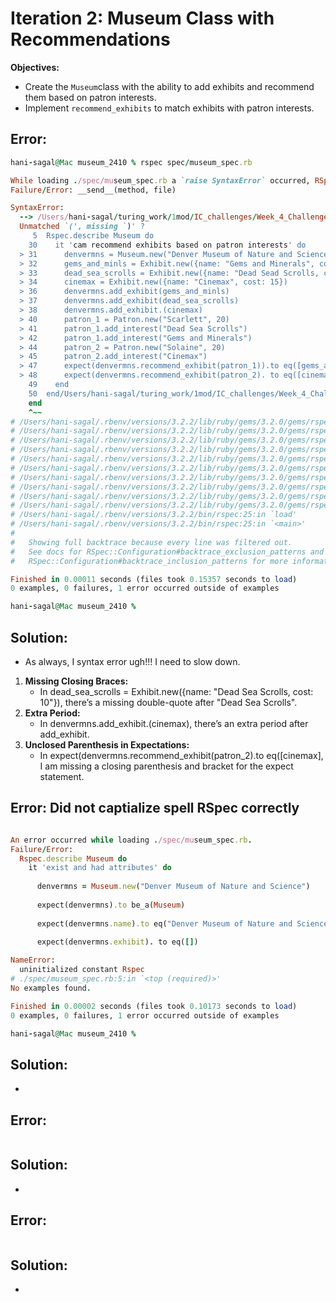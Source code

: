 # Iteration 2: Museum Class with Recommendations

**Objectives:**
- Create the `Museum`class with the ability to add exhibits and recommend them based on patron interests.
- Implement `recommend_exhibits` to match exhibits with patron interests.

## Error:
``` ruby
hani-sagal@Mac museum_2410 % rspec spec/museum_spec.rb                                                              

While loading ./spec/museum_spec.rb a `raise SyntaxError` occurred, RSpec will now quit.
Failure/Error: __send__(method, file)

SyntaxError:
  --> /Users/hani-sagal/turing_work/1mod/IC_challenges/Week_4_Challenge/museum_2410/spec/museum_spec.rb
  Unmatched `(', missing `)' ?
     5  Rspec.describe Museum do
    30    it 'cam recommend exhibits based on patron interests' do
  > 31      denvermns = Museum.new("Denver Museum of Nature and Science")
  > 32      gems_and_minls = Exhibit.new({name: "Gems and Minerals", cost: 0})
  > 33      dead_sea_scrolls = Exhibit.new({name: "Dead Sead Scrolls, cost: 10"})
  > 34      cinemax = Exhibit.new({name: "Cinemax", cost: 15})
  > 36      denvermns.add_exhibit(gems_and_minls)
  > 37      denvermns.add_exhibit(dead_sea_scrolls)
  > 38      denvermns.add_exhibit.(cinemax)
  > 40      patron_1 = Patron.new("Scarlett", 20)
  > 41      patron_1.add_interest("Dead Sea Scrolls")
  > 42      patron_1.add_interest("Gems and Minerals")
  > 44      patron_2 = Patron.new("Solaine", 20)
  > 45      patron_2.add_interest("Cinemax")
  > 47      expect(denvermns.recommend_exhibit(patron_1)).to eq([gems_and_minls, dead_sea_scrolls])
  > 48      expect(denvermns.recommend_exhibit(patron_2). to eq([cinemax]
    49    end
    50  end/Users/hani-sagal/turing_work/1mod/IC_challenges/Week_4_Challenge/museum_2410/spec/museum_spec.rb:49: syntax error, unexpected `end', expecting ')' (SyntaxError)
    end
    ^~~
# /Users/hani-sagal/.rbenv/versions/3.2.2/lib/ruby/gems/3.2.0/gems/rspec-core-3.13.2/lib/rspec/core/configuration.rb:2144:in `load'
# /Users/hani-sagal/.rbenv/versions/3.2.2/lib/ruby/gems/3.2.0/gems/rspec-core-3.13.2/lib/rspec/core/configuration.rb:2144:in `load_file_handling_errors'
# /Users/hani-sagal/.rbenv/versions/3.2.2/lib/ruby/gems/3.2.0/gems/rspec-core-3.13.2/lib/rspec/core/configuration.rb:1643:in `block in load_spec_files'
# /Users/hani-sagal/.rbenv/versions/3.2.2/lib/ruby/gems/3.2.0/gems/rspec-core-3.13.2/lib/rspec/core/configuration.rb:1641:in `each'
# /Users/hani-sagal/.rbenv/versions/3.2.2/lib/ruby/gems/3.2.0/gems/rspec-core-3.13.2/lib/rspec/core/configuration.rb:1641:in `load_spec_files'
# /Users/hani-sagal/.rbenv/versions/3.2.2/lib/ruby/gems/3.2.0/gems/rspec-core-3.13.2/lib/rspec/core/runner.rb:102:in `setup'
# /Users/hani-sagal/.rbenv/versions/3.2.2/lib/ruby/gems/3.2.0/gems/rspec-core-3.13.2/lib/rspec/core/runner.rb:86:in `run'
# /Users/hani-sagal/.rbenv/versions/3.2.2/lib/ruby/gems/3.2.0/gems/rspec-core-3.13.2/lib/rspec/core/runner.rb:71:in `run'
# /Users/hani-sagal/.rbenv/versions/3.2.2/lib/ruby/gems/3.2.0/gems/rspec-core-3.13.2/lib/rspec/core/runner.rb:45:in `invoke'
# /Users/hani-sagal/.rbenv/versions/3.2.2/lib/ruby/gems/3.2.0/gems/rspec-core-3.13.2/exe/rspec:4:in `<top (required)>'
# /Users/hani-sagal/.rbenv/versions/3.2.2/bin/rspec:25:in `load'
# /Users/hani-sagal/.rbenv/versions/3.2.2/bin/rspec:25:in `<main>'
# 
#   Showing full backtrace because every line was filtered out.
#   See docs for RSpec::Configuration#backtrace_exclusion_patterns and
#   RSpec::Configuration#backtrace_inclusion_patterns for more information.

Finished in 0.00011 seconds (files took 0.15357 seconds to load)
0 examples, 0 failures, 1 error occurred outside of examples

hani-sagal@Mac museum_2410 % 
```

## Solution:
- As always, I syntax error ugh!!! I need to slow down.
1.	**Missing Closing Braces:**
    - In dead_sea_scrolls = Exhibit.new({name: "Dead Sea Scrolls, cost: 10"}), there’s a missing double-quote after "Dead Sea Scrolls".
2.	**Extra Period:**
    - In denvermns.add_exhibit.(cinemax), there’s an extra period after add_exhibit.
3.	**Unclosed Parenthesis in Expectations:**
    - In expect(denvermns.recommend_exhibit(patron_2).to eq([cinemax], I am missing a closing parenthesis and bracket for the expect statement.

## Error: Did not captialize spell RSpec correctly
``` ruby

An error occurred while loading ./spec/museum_spec.rb.
Failure/Error:
  Rspec.describe Museum do
    it 'exist and had attributes' do
  
      denvermns = Museum.new("Denver Museum of Nature and Science")
  
      expect(denvermns).to be_a(Museum)
  
      expect(denvermns.name).to eq("Denver Museum of Nature and Science")
  
      expect(denvermns.exhibit). to eq([])

NameError:
  uninitialized constant Rspec
# ./spec/museum_spec.rb:5:in `<top (required)>'
No examples found.

Finished in 0.00002 seconds (files took 0.10173 seconds to load)
0 examples, 0 failures, 1 error occurred outside of examples

hani-sagal@Mac museum_2410 % 
```

## Solution:
- 


## Error:
``` ruby

```

## Solution:
- 

## Error:
``` ruby

```

## Solution:
- 